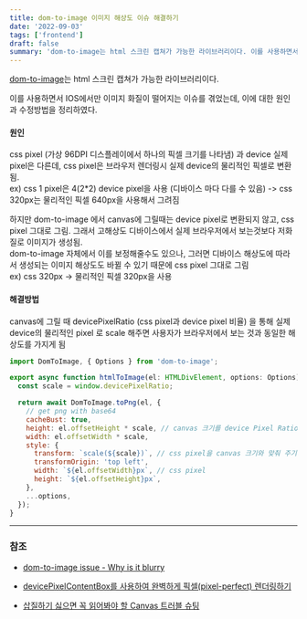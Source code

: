 ```yaml
---
title: dom-to-image 이미지 해상도 이슈 해결하기
date: '2022-09-03'
tags: ['frontend']
draft: false
summary: 'dom-to-image는 html 스크린 캡쳐가 가능한 라이브러리이다. 이를 사용하면서 IOS에서만 이미지 화질이 떨어지는 이슈를 겪었는데, 이에 대한 원인과 수정방법을 정리하였다.'
---
```


[dom-to-image](https://github.com/tsayen/dom-to-image)는 html 스크린 캡쳐가 가능한 라이브러리이다.

이를 사용하면서 IOS에서만 이미지 화질이 떨어지는 이슈를 겪었는데, 이에 대한 원인과 수정방법을 정리하였다.

#### 원인

css pixel (가상 96DPI 디스플레이에서 하나의 픽셀 크기를 나타냄) 과 device 실제 pixel은 다른데, css pixel은 브라우저 렌더링시 실제 device의 물리적인 픽셀로 변환됨. <br />
ex) css 1 pixel은 4(2\*2) device pixel을 사용 (디바이스 마다 다를 수 있음) -> css 320px는 물리적인 픽셀 640px을 사용해서 그려짐

하지만 dom-to-image 에서 canvas에 그릴때는 device pixel로 변환되지 않고, css pixel 그대로 그림. 그래서 고해상도 디바이스에서 실제 브라우저에서 보는것보다 저화질로 이미지가 생성됨. <br />
dom-to-image 자체에서 이를 보정해줄수도 있으나, 그러면 디바이스 해상도에 따라서 생성되는 이미지 해상도도 바뀔 수 있기 때문에 css pixel 그대로 그림 <br />
ex) css 320px -> 물리적인 픽셀 320px을 사용

#### 해결방법

canvas에 그릴 때 devicePixelRatio (css pixel과 device pixel 비율) 을 통해 실제 device의 물리적인 pixel 로 scale 해주면 사용자가 브라우저에서 보는 것과 동일한 해상도를 가지게 됨

```js
import DomToImage, { Options } from 'dom-to-image';

export async function htmlToImage(el: HTMLDivElement, options: Options) {
  const scale = window.devicePixelRatio;

  return await DomToImage.toPng(el, {
    // get png with base64
    cacheBust: true,
    height: el.offsetHeight * scale, // canvas 크기를 device Pixel Ratio 에 따라 보정
    width: el.offsetWidth * scale,
    style: {
      transform: `scale(${scale})`, // css pixel을 canvas 크기와 맞춰 주기 위해서 scale
      transformOrigin: 'top left',
      width: `${el.offsetWidth}px`, // css pixel
      height: `${el.offsetHeight}px`,
    },
    ...options,
  });
}
```

---

### 참조

- [dom-to-image issue - Why is it blurry](https://github.com/tsayen/dom-to-image/issues/69)

- [devicePixelContentBox를 사용하여 완벽하게 픽셀(pixel-perfect) 렌더링하기](https://ui.toast.com/weekly-pick/ko_20200728)

- [삽질하기 싫으면 꼭 읽어봐야 할 Canvas 트러블 슈팅](https://ui.toast.com/posts/ko_20210526)
